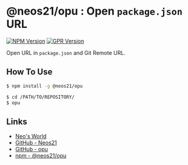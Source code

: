 # @neos21/opu : Open `package.json` URL

[![NPM Version](https://img.shields.io/npm/v/@neos21/opu.svg)](https://www.npmjs.com/package/@neos21/opu) [![GPR Version](https://img.shields.io/github/package-json/v/neos21/opu?label=github)](https://github.com/Neos21/opu/packages/328058)

Open URL in `package.json` and Git Remote URL.

## How To Use

```sh
$ npm install -g @neos21/opu

$ cd /PATH/TO/REPOSITORY/
$ opu
```


## Links

- [Neo's World](https://neos21.net/)
- [GitHub - Neos21](https://github.com/Neos21/)
- [GitHub - opu](https://github.com/Neos21/opu)
- [npm - @neos21/opu](https://www.npmjs.com/package/@neos21/opu)
